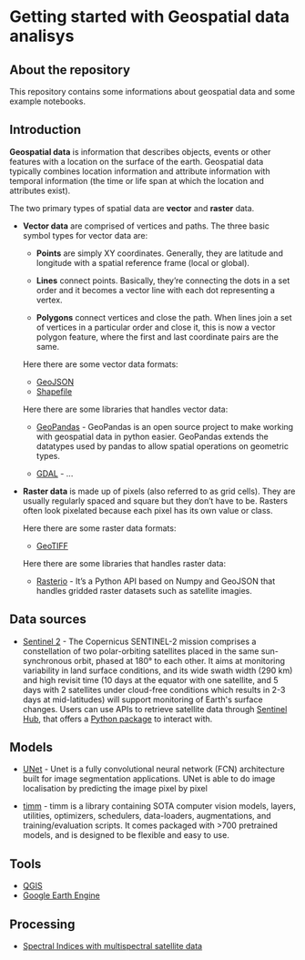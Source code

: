 # Getting started with Geospatial data analisys 

## About the repository

This repository contains some informations about geospatial data and some example notebooks.

## Introduction

**Geospatial data** is information that describes objects, events or other features with a location on the surface of the earth. Geospatial data typically combines location information and attribute information with temporal information (the time or life span at which the location and attributes exist). 

The two primary types of spatial data are **vector** and **raster** data. 

- **Vector data** are comprised of vertices and paths. The three basic symbol types for vector data are:  

    - **Points** are simply XY coordinates. Generally, they are latitude and longitude with a spatial reference frame (local or global). 

    - **Lines** connect points. Basically, they’re connecting the dots in a set order and it becomes a vector line with each dot representing a vertex. 

    - **Polygons** connect vertices and close the path. When lines join a set of vertices in a particular order and close it, this is now a vector polygon feature, where the first and last coordinate pairs are the same. 

    Here there are some vector data formats: 

    - [GeoJSON](https://en.wikipedia.org/wiki/GeoJSON)
    - [Shapefile](https://en.wikipedia.org/wiki/Shapefile) 

    Here there are some libraries that handles vector data: 

    - [GeoPandas](https://geopandas.org/en/stable/index.html) - GeoPandas is an open source project to make working with geospatial data in python easier. GeoPandas extends the datatypes used by pandas to allow spatial operations on geometric types. 

    - [GDAL](https://gdal.org/index.html) - ... 

- **Raster data** is made up of pixels (also referred to as grid cells). They are usually regularly spaced and square but they don’t have to be. Rasters often look pixelated because each pixel has its own value or class. 

    Here there are some raster data formats:

    - [GeoTIFF](https://en.wikipedia.org/wiki/GeoTIFF) 

    Here there are some libraries that handles raster data: 

    - [Rasterio](https://rasterio.readthedocs.io/en/latest/index.html) - It’s a Python API based on Numpy and GeoJSON that handles gridded raster datasets such as satellite imagies. 

## Data sources 

- [Sentinel 2](https://sentinel.esa.int/web/sentinel/missions/sentinel-2) - The Copernicus SENTINEL-2 mission comprises a constellation of two polar-orbiting satellites placed in the same sun-synchronous orbit, phased at 180° to each other.
It aims at monitoring variability in land surface conditions, and its wide swath width (290 km) and high revisit time (10 days at the equator with one satellite, and 5 days with 2 satellites under cloud-free conditions which results in 2-3 days at mid-latitudes) will support monitoring of Earth's surface changes.
Users can use APIs to retrieve satellite data through [Sentinel Hub](https://docs.sentinel-hub.com/api/latest/), that offers a [Python package](https://sentinelhub-py.readthedocs.io/en/latest/index.html) to interact with. 

## Models

- [UNet](https://towardsdatascience.com/unet-line-by-line-explanation-9b191c76baf5) - Unet is a fully convolutional neural network (FCN) architecture built for image segmentation applications. UNet is able to do image localisation by predicting the image pixel by pixel

- [timm](https://huggingface.co/docs/timm/index) - timm is a library containing SOTA computer vision models, layers, utilities, optimizers, schedulers, data-loaders, augmentations, and training/evaluation scripts. It comes packaged with >700 pretrained models, and is designed to be flexible and easy to use.

## Tools 

- [QGIS](https://www.qgis.org/it/site/index.html)
- [Google Earth Engine](https://earthengine.google.com/) 

## Processing 

- [Spectral Indices with multispectral satellite data](https://www.geo.university/pages/blog?p=spectral-indices-with-multispectral-satellite-data) 

 

 